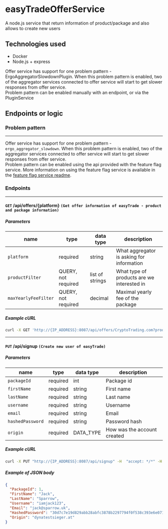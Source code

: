 # easyTradeOfferService

A node.js service that return information of product/package and also allows to create new users

## Technologies used

- Docker
- Node.js + express

Offer service has support for one problem pattern - ErgoAggregatorSlowdownPlugin. When this problem pattern is enabled, two of the aggregator services connected to offer service will start to get slower responses from offer service.  
Problem pattern can be enabled manually with an endpoint, or via the PluginService

## Endpoints or logic

### Problem pattern

---

Offer service has support for one problem pattern - `ergo_aggregator_slowdown`. When this problem pattern is enabled, two of the aggregator services connected to offer service will start to get slower responses from offer service.  
Problem pattern can be enabled using the api provided with the feature flag service. More information on using the feature flag service is available in the [feature flag service readme](./feature-flag-service.md).

### Endpoints

---

#### `GET` **/api/offers/{platform}** `(Get offer information of easyTrade - product and package information)`

##### Parameters

| name                 | type                | data type       | description                                |
| -------------------- | ------------------- | --------------- | ------------------------------------------ |
| `platform`           | required            | string          | What aggregator is asking for information  |
| `productFilter`      | QUERY, not required | list of strings | What type of products are we interested in |
| `maxYearlyFeeFilter` | QUERY, not required | decimal         | Maximal yearly fee of the package          |

##### Example cURL

```bash
curl -X GET 'http://{IP_ADDRESS}:8087/api/offers/CryptoTrading.com?productFilter=\[\"ETF\",\"Crypto\"\]&&maxYearlyFeeFilter=35.0' -H  "accept: text/plain"
```

---

#### `PUT` **/api/signup** `(Create new user of easyTrade)`

##### Parameters

| name             | type     | data type | description                 |
| ---------------- | -------- | --------- | --------------------------- |
| `packageId`      | required | int       | Package id                  |
| `firstName`      | required | string    | First name                  |
| `lastName`       | required | string    | Last name                   |
| `username`       | required | string    | Username                    |
| `email`          | required | string    | Email                       |
| `hashedPassword` | required | string    | Password hash               |
| `origin`         | required | DATA_TYPE | How was the account created |

##### Example cURL

```bash
curl -X PUT "http://{IP_ADDRESS}:8087/api/signup" -H  "accept: */*" -H  "Content-Type: application/json" -d '{"packageId":1,"firstName":"Jessica","lastName":"Smithin","username":"jessica_smith","email":"jessica.smith@gmail.com","hashedPassword":"139990b95cf8e8fddcb6e3202ed92a216d656a5bbe8ebb2a28bfe9911e6c3c51","origin":"PRESET"}'
```

##### Example of JSON body

```json
{
  "PackageId": 1,
  "FirstName": "Jack",
  "LastName": "Sparrow",
  "Username": "iamjack123",
  "Email": "jack@sparrow.uk",
  "HashedPassword": "30d7c7e19d829abb28abfc3878b2297794f0f538c393e6e071557b0a986754d1",
  "Origin": "dynatestsieger.at"
}
```
